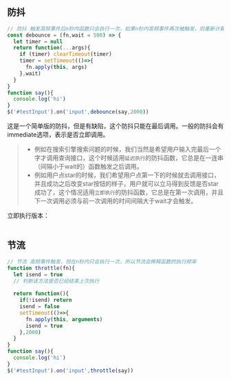 ## 防抖

```javascript
// 防抖 触发高频事件后n秒内函数只会执行一次，如果n秒内高频事件再次被触发，则重新计算时间
const debounce = (fn,wait = 500) => {
  let timer = null
  return function(...args){
    if (timer) clearTimeout(timer)
    timer = setTimeout(()=>{
      fn.apply(this, args)
    },wait)
  }
}
function say(){
  console.log('hi')
}
$('#testInput').on('input',debounce(say,2000))
```

这是一个简单版的防抖，但是有缺陷，这个防抖只能在最后调用。一般的防抖会有immediate选项，表示是否立即调用。

> - 例如在搜索引擎搜索问题的时候，我们当然是希望用户输入完最后一个字才调用查询接口，这个时候适用`延迟执行`的防抖函数，它总是在一连串（间隔小于wait的）函数触发之后调用。
> - 例如用户点star的时候，我们希望用户点第一下的时候就去调用接口，并且成功之后改变star按钮的样子，用户就可以立马得到反馈是否star成功了，这个情况适用`立即执行`的防抖函数，它总是在第一次调用，并且下一次调用必须与前一次调用的时间间隔大于wait才会触发。

立即执行版本：

```javascript

```



## 节流

```javascript
// 节流 高频事件触发，但在n秒内只会执行一次，所以节流会稀释函数的执行频率
function throttle(fn){
  let isend = true
  // 判断该方法是否已经结束上次执行
  
  return function(){
    if(!isend) return
    isend = false
    setTimeout(()=>{
      fn.apply(this, arguments)
      isend = true
    },2000)
  }
}
function say(){
  console.log('hi')
}
$('#testInput').on('input',throttle(say))
```


